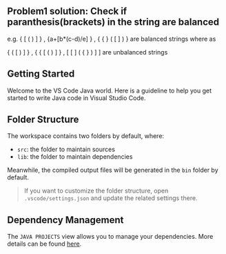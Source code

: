 ## Problem1 solution: Check if paranthesis(brackets) in the string are balanced

e.g. { [ ( ) ] }  ,  {a+[b*(c-d)/e] }  ,  { { } ( [ ] ) } are balanced strings where as

{ ( [ ) ] }  ,  { { [ ( ) ] }  ,  [ [ ] ( { } ) ] ]  are unbalanced strings 

## Getting Started

Welcome to the VS Code Java world. Here is a guideline to help you get started to write Java code in Visual Studio Code.

## Folder Structure

The workspace contains two folders by default, where:

- `src`: the folder to maintain sources
- `lib`: the folder to maintain dependencies

Meanwhile, the compiled output files will be generated in the `bin` folder by default.

> If you want to customize the folder structure, open `.vscode/settings.json` and update the related settings there.

## Dependency Management

The `JAVA PROJECTS` view allows you to manage your dependencies. More details can be found [here](https://github.com/microsoft/vscode-java-dependency#manage-dependencies).
